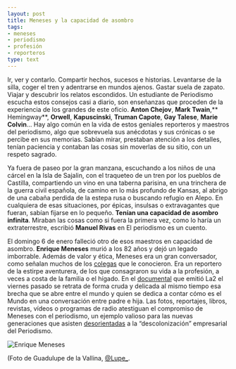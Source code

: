 ```yaml
---
layout: post
title: Meneses y la capacidad de asombro
tags:
- meneses
- periodismo
- profesión
- reporteros
type: text
---
```

Ir, ver y contarlo. Compartir hechos, sucesos e historias. Levantarse de la silla, coger el tren y adentrarse en mundos ajenos. Gastar suela de zapato. Viajar y descubrir los relatos escondidos. Un estudiante de Periodismo escucha estos consejos casi a diario, son enseñanzas que proceden de la experiencia de los grandes de este oficio. **Anton Chejov**, **Mark Twain**,** Hemingway**, **Orwell**, **Kapuscinski**, **Truman Capote**, **Gay Talese**, **Marie Colvin**… Hay algo común en la vida de estos geniales reporteros y maestros del periodismo, algo que sobrevuela sus anécdotas y sus crónicas o se percibe en sus memorias. Sabían mirar, prestaban atención a los detalles, tenían paciencia y contaban las cosas sin moverlas de su sitio, con un respeto sagrado.

Ya fuera de paseo por la gran manzana, escuchando a los niños de una cárcel en la Isla de Sajalin, con el traqueteo de un tren por los pueblos de Castilla, compartiendo un vino en una taberna parisina, en una trinchera de la guerra civil española, de camino en lo más profundo de Kansas, al abrigo de una cabaña perdida de la estepa rusa o buscando refugio en Alepo. En cualquiera de esas situaciones, por épicas, insulsas o extravagantes que fueran, sabían fijarse en lo pequeño. </span>**Tenían una capacidad de asombro infinita**. Miraban las cosas como si fuera la primera vez, como lo haría un extraterrestre, escribió **Manuel Rivas** en El periodismo es un cuento.

El domingo 6 de enero falleció otro de esos maestros en capacidad de asombro. **Enrique Meneses** murió a los 82 años y dejó un legado imborrable. Además de valor y ética, Meneses era un gran conversador, como señalan muchos de los [colegas](http://www.jotdown.es/2013/01/ramon-lobo-enrique-meneses-ya-es-rio/ "Enrique Meneses ya es río") que le conocieron. Era un reportero de la estirpe aventurera, de los que consagraron su vida a la profesión, a veces a costa de la familia o el hígado. En el [documental](http://www.rtve.es/alacarta/videos/el-documental/2-estrena-oxigeno-para-vivir-homenaje-reportero-enrique-meneses/1652840/ "Oxígeno para vivir") que emitió La2 el viernes pasado se retrata de forma cruda y delicada al mismo tiempo esa brecha que se abre entre el mundo y quien se dedica a contar cómo es el Mundo en una conversación entre padre e hija. Las fotos, reportajes, libros, revistas, vídeos o programas de radio atestiguan el compromiso de Meneses con el periodismo, un ejemplo valioso para las nuevas generaciones que asisten [desorientadas](http://miguelcarvajal.es/post/34228596947/apologia-del-periodismo "Apología del periodismo") a la “descolonización” empresarial del Periodismo. 

![Enrique Meneses](http://www.jotdown.es/wp-content/uploads/2013/01/Enrique-Meneses-para-Jot-Down-fotograf%C3%ADa-de-Guadalupe-de-la-Vallina.jpg)

(Foto de Guadulupe de la Vallina, [@Lupe_](https://twitter.com/Lupe_ "Twitter de Lupe").